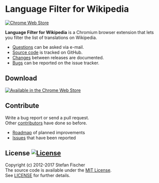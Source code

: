 # Language Filter for Wikipedia

[![Chrome Web Store](https://img.shields.io/chrome-web-store/stars/ibgceajjjioihilfcdppneoljcaofokk.svg)](https://chrome.google.com/webstore/detail/language-filter-for-wikip/ibgceajjjioihilfcdppneoljcaofokk)

**Language Filter for Wikipedia** is a Chromium browser extension that lets you filter the list of translations on Wikipedia.

* [Questions](mailto:sfischer13@ymail.com) can be asked via e-mail.
* [Source code](http://github.com/sfischer13/chromium-wiki-languages) is tracked on GitHub.
* [Changes](CHANGELOG.md) between releases are documented.
* [Bugs](https://github.com/sfischer13/chromium-wiki-languages/issues) can be reported on the issue tracker.

## Download

[![Available in the Chrome Web Store](https://developer.chrome.com/webstore/images/ChromeWebStore_Badge_v2_206x58.png)](https://chrome.google.com/webstore/detail/language-filter-for-wikip/ibgceajjjioihilfcdppneoljcaofokk)

## Contribute

Write a bug report or send a pull request.  
Other [contributors](https://github.com/sfischer13/chromium-wiki-languages/graphs/contributors) have done so before.

* [Roadmap](TODO.md) of planned improvements
* [Issues](https://github.com/sfischer13/chromium-wiki-languages/issues) that have been reported

## License [![License](https://img.shields.io/github/license/sfischer13/chromium-wiki-languages.svg)](LICENSE)

Copyright (c) 2012-2017 Stefan Fischer  
The source code is available under the [MIT License](http://www.opensource.org/licenses/mit-license.php).  
See [LICENSE](LICENSE) for further details.
